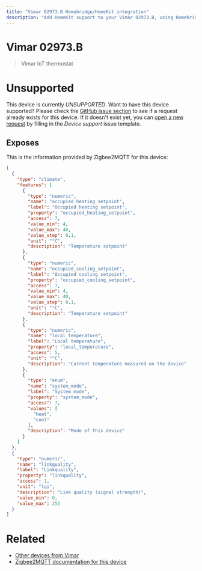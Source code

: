 ```yaml
---
title: "Vimar 02973.B Homebridge/HomeKit integration"
description: "Add HomeKit support to your Vimar 02973.B, using Homebridge, Zigbee2MQTT and homebridge-z2m."
---
```

<!---
This file has been GENERATED using src/docgen/docgen.ts
DO NOT EDIT THIS FILE MANUALLY!
-->
# Vimar 02973.B
> Vimar IoT thermostat


# Unsupported

This device is currently *UNSUPPORTED*.
Want to have this device supported? Please check the [GitHub issue section](https://github.com/itavero/homebridge-z2m/issues?q=02973.B) to see if a request already exists for this device.
If it doesn't exist yet, you can [open a new request](https://github.com/itavero/homebridge-z2m/issues/new?assignees=&labels=enhancement&template=device_support.yml&title=%5BDevice%5D+Vimar%2002973.B&model=Vimar%2002973.B&exposes=%5B%0A%20%20%7B%0A%20%20%20%20%22type%22%3A%20%22climate%22%2C%0A%20%20%20%20%22features%22%3A%20%5B%0A%20%20%20%20%20%20%7B%0A%20%20%20%20%20%20%20%20%22type%22%3A%20%22numeric%22%2C%0A%20%20%20%20%20%20%20%20%22name%22%3A%20%22occupied_heating_setpoint%22%2C%0A%20%20%20%20%20%20%20%20%22label%22%3A%20%22Occupied%20heating%20setpoint%22%2C%0A%20%20%20%20%20%20%20%20%22property%22%3A%20%22occupied_heating_setpoint%22%2C%0A%20%20%20%20%20%20%20%20%22access%22%3A%207%2C%0A%20%20%20%20%20%20%20%20%22value_min%22%3A%204%2C%0A%20%20%20%20%20%20%20%20%22value_max%22%3A%2040%2C%0A%20%20%20%20%20%20%20%20%22value_step%22%3A%200.1%2C%0A%20%20%20%20%20%20%20%20%22unit%22%3A%20%22%C2%B0C%22%2C%0A%20%20%20%20%20%20%20%20%22description%22%3A%20%22Temperature%20setpoint%22%0A%20%20%20%20%20%20%7D%2C%0A%20%20%20%20%20%20%7B%0A%20%20%20%20%20%20%20%20%22type%22%3A%20%22numeric%22%2C%0A%20%20%20%20%20%20%20%20%22name%22%3A%20%22occupied_cooling_setpoint%22%2C%0A%20%20%20%20%20%20%20%20%22label%22%3A%20%22Occupied%20cooling%20setpoint%22%2C%0A%20%20%20%20%20%20%20%20%22property%22%3A%20%22occupied_cooling_setpoint%22%2C%0A%20%20%20%20%20%20%20%20%22access%22%3A%207%2C%0A%20%20%20%20%20%20%20%20%22value_min%22%3A%204%2C%0A%20%20%20%20%20%20%20%20%22value_max%22%3A%2040%2C%0A%20%20%20%20%20%20%20%20%22value_step%22%3A%200.1%2C%0A%20%20%20%20%20%20%20%20%22unit%22%3A%20%22%C2%B0C%22%2C%0A%20%20%20%20%20%20%20%20%22description%22%3A%20%22Temperature%20setpoint%22%0A%20%20%20%20%20%20%7D%2C%0A%20%20%20%20%20%20%7B%0A%20%20%20%20%20%20%20%20%22type%22%3A%20%22numeric%22%2C%0A%20%20%20%20%20%20%20%20%22name%22%3A%20%22local_temperature%22%2C%0A%20%20%20%20%20%20%20%20%22label%22%3A%20%22Local%20temperature%22%2C%0A%20%20%20%20%20%20%20%20%22property%22%3A%20%22local_temperature%22%2C%0A%20%20%20%20%20%20%20%20%22access%22%3A%205%2C%0A%20%20%20%20%20%20%20%20%22unit%22%3A%20%22%C2%B0C%22%2C%0A%20%20%20%20%20%20%20%20%22description%22%3A%20%22Current%20temperature%20measured%20on%20the%20device%22%0A%20%20%20%20%20%20%7D%2C%0A%20%20%20%20%20%20%7B%0A%20%20%20%20%20%20%20%20%22type%22%3A%20%22enum%22%2C%0A%20%20%20%20%20%20%20%20%22name%22%3A%20%22system_mode%22%2C%0A%20%20%20%20%20%20%20%20%22label%22%3A%20%22System%20mode%22%2C%0A%20%20%20%20%20%20%20%20%22property%22%3A%20%22system_mode%22%2C%0A%20%20%20%20%20%20%20%20%22access%22%3A%207%2C%0A%20%20%20%20%20%20%20%20%22values%22%3A%20%5B%0A%20%20%20%20%20%20%20%20%20%20%22heat%22%2C%0A%20%20%20%20%20%20%20%20%20%20%22cool%22%0A%20%20%20%20%20%20%20%20%5D%2C%0A%20%20%20%20%20%20%20%20%22description%22%3A%20%22Mode%20of%20this%20device%22%0A%20%20%20%20%20%20%7D%0A%20%20%20%20%5D%0A%20%20%7D%2C%0A%20%20%7B%0A%20%20%20%20%22type%22%3A%20%22numeric%22%2C%0A%20%20%20%20%22name%22%3A%20%22linkquality%22%2C%0A%20%20%20%20%22label%22%3A%20%22Linkquality%22%2C%0A%20%20%20%20%22property%22%3A%20%22linkquality%22%2C%0A%20%20%20%20%22access%22%3A%201%2C%0A%20%20%20%20%22unit%22%3A%20%22lqi%22%2C%0A%20%20%20%20%22description%22%3A%20%22Link%20quality%20(signal%20strength)%22%2C%0A%20%20%20%20%22value_min%22%3A%200%2C%0A%20%20%20%20%22value_max%22%3A%20255%0A%20%20%7D%0A%5D) by filling in the _Device support_ issue template.

## Exposes

This is the information provided by Zigbee2MQTT for this device:

```json
[
  {
    "type": "climate",
    "features": [
      {
        "type": "numeric",
        "name": "occupied_heating_setpoint",
        "label": "Occupied heating setpoint",
        "property": "occupied_heating_setpoint",
        "access": 7,
        "value_min": 4,
        "value_max": 40,
        "value_step": 0.1,
        "unit": "°C",
        "description": "Temperature setpoint"
      },
      {
        "type": "numeric",
        "name": "occupied_cooling_setpoint",
        "label": "Occupied cooling setpoint",
        "property": "occupied_cooling_setpoint",
        "access": 7,
        "value_min": 4,
        "value_max": 40,
        "value_step": 0.1,
        "unit": "°C",
        "description": "Temperature setpoint"
      },
      {
        "type": "numeric",
        "name": "local_temperature",
        "label": "Local temperature",
        "property": "local_temperature",
        "access": 5,
        "unit": "°C",
        "description": "Current temperature measured on the device"
      },
      {
        "type": "enum",
        "name": "system_mode",
        "label": "System mode",
        "property": "system_mode",
        "access": 7,
        "values": [
          "heat",
          "cool"
        ],
        "description": "Mode of this device"
      }
    ]
  },
  {
    "type": "numeric",
    "name": "linkquality",
    "label": "Linkquality",
    "property": "linkquality",
    "access": 1,
    "unit": "lqi",
    "description": "Link quality (signal strength)",
    "value_min": 0,
    "value_max": 255
  }
]
```

# Related
* [Other devices from Vimar](../index.md#vimar)
* [Zigbee2MQTT documentation for this device](https://www.zigbee2mqtt.io/devices/02973.B.html)